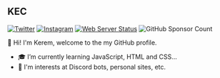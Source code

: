 ## KEC
[![Twitter](https://img.shields.io/badge/-Twitter-1da1f2?style=flat&labelColor=1da1f2&logo=twitter&logoColor=white&link=https://www.twitter.com/keremefecelik/)](https://www.twitter.com/keremefecelik/)
[![Instagram](https://img.shields.io/badge/-Instagram-FD087E?style=flat&labelColor=FD087E&logo=instagram&logoColor=white&link=https://www.instagram.com/kec_ofc/)](https://www.instagram.com/kec_ofc/) 
[![Web Server Status](https://img.shields.io/website?down_message=Inactive&label=Web%20Servers&up_message=Active&url=https%3A%2F%2Fwww.keremefecelik.xyz)](https://www.keremefecelik.xyz)
![GitHub Sponsor Count](https://img.shields.io/github/sponsors/KEC-Official?label=Sponsors)


👋 Hi! I'm Kerem, welcome to the my GitHub profile.

- 🎓 I’m currently learning JavaScript, HTML and CSS...
- :pushpin: I'm interests at Discord bots, personal sites, etc.
